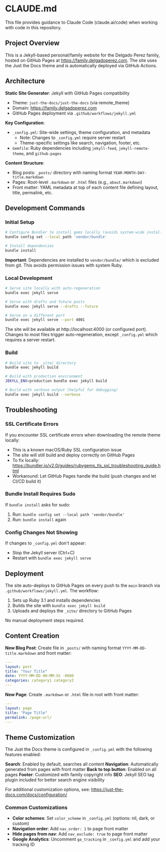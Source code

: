 # CLAUDE.md

This file provides guidance to Claude Code (claude.ai/code) when working with code in this repository.

## Project Overview

This is a Jekyll-based personal/family website for the Delgado Perez family, hosted on GitHub Pages at https://family.delgadoperez.com. The site uses the Just the Docs theme and is automatically deployed via GitHub Actions.

## Architecture

**Static Site Generator**: Jekyll with GitHub Pages compatibility
- Theme: `just-the-docs/just-the-docs` (via remote_theme)
- Domain: https://family.delgadoperez.com
- GitHub Pages deployment via `.github/workflows/jekyll.yml`

**Key Configuration**:
- `_config.yml`: Site-wide settings, theme configuration, and metadata
  - Note: Changes to `_config.yml` require server restart
  - Theme-specific settings like search, navigation, footer, etc.
- `Gemfile`: Ruby dependencies including `jekyll-feed`, `jekyll-remote-theme`, and `github-pages`

**Content Structure**:
- Blog posts: `_posts/` directory with naming format `YEAR-MONTH-DAY-title.markdown`
- Pages: Root-level `.markdown` or `.html` files (e.g., `about.markdown`)
- Front matter: YAML metadata at top of each content file defining layout, title, permalink, etc.

## Development Commands

### Initial Setup
```bash
# Configure Bundler to install gems locally (avoids system-wide installation issues)
bundle config set --local path 'vendor/bundle'

# Install dependencies
bundle install
```

**Important**: Dependencies are installed to `vendor/bundle/` which is excluded from git. This avoids permission issues with system Ruby.

### Local Development
```bash
# Serve site locally with auto-regeneration
bundle exec jekyll serve

# Serve with drafts and future posts
bundle exec jekyll serve --drafts --future

# Serve on a different port
bundle exec jekyll serve --port 4001
```

The site will be available at http://localhost:4000 (or configured port). Changes to most files trigger auto-regeneration, except `_config.yml` which requires a server restart.

### Build
```bash
# Build site to _site/ directory
bundle exec jekyll build

# Build with production environment
JEKYLL_ENV=production bundle exec jekyll build

# Build with verbose output (helpful for debugging)
bundle exec jekyll build --verbose
```

## Troubleshooting

### SSL Certificate Errors
If you encounter SSL certificate errors when downloading the remote theme locally:
- This is a known macOS/Ruby SSL configuration issue
- The site will still build and deploy correctly on GitHub Pages
- To fix locally: https://bundler.io/v2.0/guides/rubygems_tls_ssl_troubleshooting_guide.html
- Workaround: Let GitHub Pages handle the build (push changes and let CI/CD build it)

### Bundle Install Requires Sudo
If `bundle install` asks for sudo:
1. Run: `bundle config set --local path 'vendor/bundle'`
2. Run: `bundle install` again

### Config Changes Not Showing
If changes to `_config.yml` don't appear:
- Stop the Jekyll server (Ctrl+C)
- Restart with `bundle exec jekyll serve`

## Deployment

The site auto-deploys to GitHub Pages on every push to the `main` branch via `.github/workflows/jekyll.yml`. The workflow:
1. Sets up Ruby 3.1 and installs dependencies
2. Builds the site with `bundle exec jekyll build`
3. Uploads and deploys the `_site/` directory to GitHub Pages

No manual deployment steps required.

## Content Creation

**New Blog Post**:
Create file in `_posts/` with naming format `YYYY-MM-DD-title.markdown` and front matter:
```yaml
---
layout: post
title: "Your Title"
date: YYYY-MM-DD HH:MM:SS -0600
categories: category1 category2
---
```

**New Page**:
Create `.markdown` or `.html` file in root with front matter:
```yaml
---
layout: page
title: "Page Title"
permalink: /page-url/
---
```

## Theme Customization

The Just the Docs theme is configured in `_config.yml` with the following features enabled:

**Search**: Enabled by default, searches all content
**Navigation**: Automatically generated from pages with front matter
**Back to top button**: Enabled on all pages
**Footer**: Customized with family copyright info
**SEO**: Jekyll SEO tag plugin included for better search engine visibility

For additional customization options, see: https://just-the-docs.com/docs/configuration/

### Common Customizations
- **Color schemes**: Set `color_scheme` in `_config.yml` (options: nil, dark, or custom)
- **Navigation order**: Add `nav_order: 1` to page front matter
- **Hide pages from nav**: Add `nav_exclude: true` to page front matter
- **Google Analytics**: Uncomment `ga_tracking` in `_config.yml` and add your tracking ID
